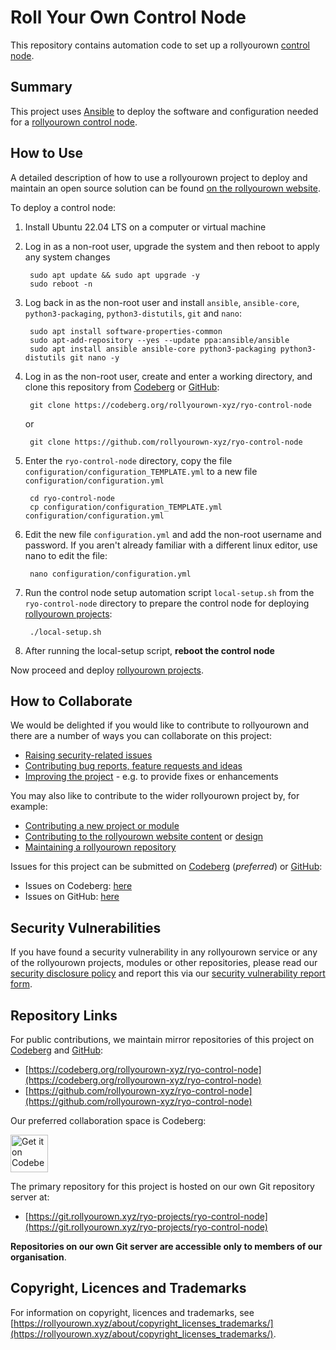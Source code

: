 <!--
SPDX-FileCopyrightText: 2022 Wilfred Nicoll <xyzroller@rollyourown.xyz>
SPDX-License-Identifier: CC-BY-SA-4.0
-->

# Roll Your Own Control Node

This repository contains automation code to set up a rollyourown [control node](https://rollyourown.xyz/rollyourown/how_to_use/control_node/).

## Summary

This project uses [Ansible](https://www.ansible.com/) to deploy the software and configuration needed for a [rollyourown control node](https://rollyourown.xyz/rollyourown/how_to_use/control_node/).

## How to Use

A detailed description of how to use a rollyourown project to deploy and maintain an open source solution can be found [on the rollyourown website](https://rollyourown.xyz/rollyourown/how_to_use/).

To deploy a control node:

1. Install Ubuntu 22.04 LTS on a computer or virtual machine

2. Log in as a non-root user, upgrade the system and then reboot to apply any system changes

        sudo apt update && sudo apt upgrade -y
        sudo reboot -n

3. Log back in as the non-root user and install `ansible`, `ansible-core`, `python3-packaging`, `python3-distutils`, `git` and `nano`:

        sudo apt install software-properties-common
        sudo apt-add-repository --yes --update ppa:ansible/ansible
        sudo apt install ansible ansible-core python3-packaging python3-distutils git nano -y

4. Log in as the non-root user, create and enter a working directory, and clone this repository from [Codeberg](https://codeberg.org) or [GitHub](https://github.com):

        git clone https://codeberg.org/rollyourown-xyz/ryo-control-node

    or

        git clone https://github.com/rollyourown-xyz/ryo-control-node

5. Enter the `ryo-control-node` directory, copy the file `configuration/configuration_TEMPLATE.yml` to a new file `configuration/configuration.yml`

        cd ryo-control-node
        cp configuration/configuration_TEMPLATE.yml configuration/configuration.yml

6. Edit the new file `configuration.yml` and add the non-root username and password. If you aren't already familiar with a different linux editor, use nano to edit the file:

        nano configuration/configuration.yml

7. Run the control node setup automation script `local-setup.sh` from the `ryo-control-node` directory to prepare the control node for deploying [rollyourown projects](https://rollyourown.xyz/rollyourown/projects/):

        ./local-setup.sh

8. After running the local-setup script, **reboot the control node**

Now proceed and deploy [rollyourown projects](https://rollyourown.xyz/rollyourown/projects/).

## How to Collaborate

We would be delighted if you would like to contribute to rollyourown and there are a number of ways you can collaborate on this project:

- [Raising security-related issues](https://rollyourown.xyz/collaborate/security_vulnerabilities/)
- [Contributing bug reports, feature requests and ideas](https://rollyourown.xyz/collaborate/bug_reports_feature_requests_ideas/)
- [Improving the project](https://rollyourown.xyz/collaborate/existing_projects_and_modules/) - e.g. to provide fixes or enhancements

You may also like to contribute to the wider rollyourown project by, for example:

- [Contributing a new project or module](https://rollyourown.xyz/collaborate/new_projects_and_modules/)
- [Contributing to the rollyourown website content](https://rollyourown.xyz/collaborate/website_content/) or [design](https://rollyourown.xyz/collaborate/website_design/)
- [Maintaining a rollyourown repository](https://rollyourown.xyz/collaborate/working_with_git/what_is_git/#project-maintainer)

Issues for this project can be submitted on [Codeberg](https://codeberg.org/) (_preferred_) or [GitHub](https://github.com/):

- Issues on Codeberg: [here](https://codeberg.org/rollyourown-xyz/ryo-control-node/issues)
- Issues on GitHub: [here](https://github.com/rollyourown-xyz/ryo-control-node/issues)

## Security Vulnerabilities

If you have found a security vulnerability in any rollyourown service or any of the rollyourown projects, modules or other repositories, please read our [security disclosure policy](https://rollyourown.xyz/collaborate/security_vulnerabilities/) and report this via our [security vulnerability report form](https://forms.rollyourown.xyz/security-vulnerability).

## Repository Links

For public contributions, we maintain mirror repositories of this project on [Codeberg](https://codeberg.org) and [GitHub](https://github.com):

- [https://codeberg.org/rollyourown-xyz/ryo-control-node](https://codeberg.org/rollyourown-xyz/ryo-control-node)
- [https://github.com/rollyourown-xyz/ryo-control-node](https://github.com/rollyourown-xyz/ryo-control-node)

Our preferred collaboration space is Codeberg:

<a href="https://codeberg.org/rollyourown-xyz/ryo-control-node"><img alt="Get it on Codeberg" src="https://get-it-on.codeberg.org/get-it-on-blue-on-white.png" height="60"></a>

The primary repository for this project is hosted on our own Git repository server at:

- [https://git.rollyourown.xyz/ryo-projects/ryo-control-node](https://git.rollyourown.xyz/ryo-projects/ryo-control-node)

**Repositories on our own Git server are accessible only to members of our organisation**.

## Copyright, Licences and Trademarks

For information on copyright, licences and trademarks, see [https://rollyourown.xyz/about/copyright_licenses_trademarks/](https://rollyourown.xyz/about/copyright_licenses_trademarks/).
